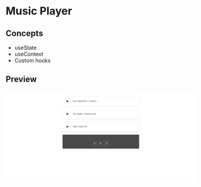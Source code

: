 # Music Player

## Concepts

- useState
- useContext
- Custom hooks

## Preview

![Preview](preview.png)
